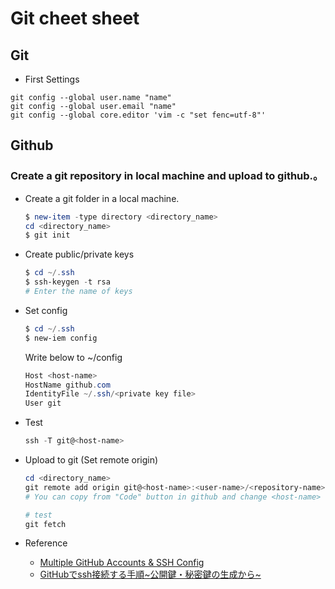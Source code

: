 # Git cheet sheet

## Git

- First Settings
```
git config --global user.name "name"
git config --global user.email "name"
git config --global core.editor 'vim -c "set fenc=utf-8"'
```

## Github

### Create a git repository in local machine and upload to github.。

- Create a git folder in a local machine. 
  ```PowerShell
  $ new-item -type directory <directory_name>
  cd <directory_name>
  $ git init
  ```

- Create public/private keys
  ```PowerShell
  $ cd ~/.ssh
  $ ssh-keygen -t rsa
  # Enter the name of keys
  ```

- Set config  
  ```PowerShell
  $ cd ~/.ssh
  $ new-iem config
  ```

  Write below to ~/config
  ```PowerShell
  Host <host-name>
  HostName github.com
  IdentityFile ~/.ssh/<private key file>
  User git
  ```

- Test
  ```PowerShell
  ssh -T git@<host-name>
  ```

- Upload to git (Set remote origin)
  ```PowerShell
  cd <directory_name>
  git remote add origin git@<host-name>:<user-name>/<repository-name>.git
  # You can copy from "Code" button in github and change <host-name>
  
  # test
  git fetch
  ```

- Reference
  - [Multiple GitHub Accounts & SSH Config](https://stackoverflow.com/questions/3225862/multiple-github-accounts-ssh-config)
  - [GitHubでssh接続する手順~公開鍵・秘密鍵の生成から~](https://qiita.com/shizuma/items/2b2f873a0034839e47ce)


